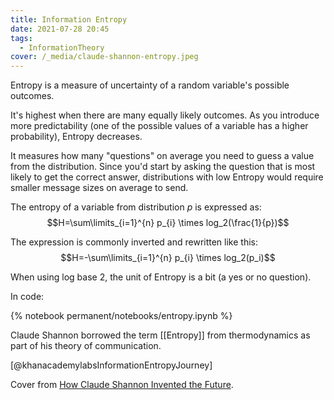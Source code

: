 ```yaml
---
title: Information Entropy
date: 2021-07-28 20:45
tags:
  - InformationTheory
cover: /_media/claude-shannon-entropy.jpeg
---
```


Entropy is a measure of uncertainty of a random variable's possible outcomes.

It's highest when there are many equally likely outcomes. As you introduce more predictability (one of the possible values of a variable has a higher probability), Entropy decreases.

It measures how many "questions" on average you need to guess a value from the distribution. Since you'd start by asking the question that is most likely to get the correct answer, distributions with low Entropy would require smaller message sizes on average to send.

The entropy of a variable from distribution $p$ is expressed as: $$H=\sum\limits_{i=1}^{n} p_{i} \times log_2(\frac{1}{p})$$

 The expression is commonly inverted and rewritten like this: $$H=-\sum\limits_{i=1}^{n} p_{i} \times log_2(p_i)$$

When using log base 2, the unit of Entropy is a bit (a yes or no question).

In code:

{% notebook permanent/notebooks/entropy.ipynb %}

Claude Shannon borrowed the term [[Entropy]] from thermodynamics as part of his theory of communication.

[@khanacademylabsInformationEntropyJourney]

Cover from [How Claude Shannon Invented the Future](https://www.quantamagazine.org/how-claude-shannons-information-theory-invented-the-future-20201222/).